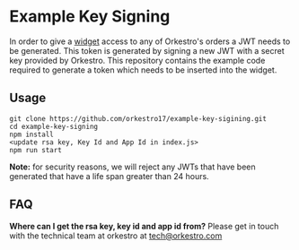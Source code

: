 
# Example Key Signing

In order to give a [widget](https://developers.orkestro.io/docs/widget-documentation) access to any of Orkestro's orders a JWT needs to be generated. This token is generated by signing a new JWT with a secret key provided by Orkestro. This repository contains the example code required to generate a token which needs to be inserted into the widget.

## Usage
```
git clone https://github.com/orkestro17/example-key-sigining.git
cd example-key-signing
npm install 
<update rsa key, Key Id and App Id in index.js>
npm run start
```

**Note:** for security reasons, we will reject any JWTs that have been generated that have a life span greater than 24 hours.

## FAQ
**Where can I get the rsa key, key id and app id from?**
Please get in touch with the technical team at orkestro at tech@orkestro.com
